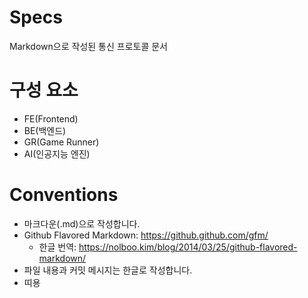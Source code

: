# Specs
Markdown으로 작성된 통신 프로토콜 문서

# 구성 요소
- FE(Frontend)
- BE(백엔드)
- GR(Game Runner)
- AI(인공지능 엔진)

# Conventions
- 마크다운(.md)으로 작성합니다.
- Github Flavored Markdown: https://github.github.com/gfm/
  - 한글 번역: https://nolboo.kim/blog/2014/03/25/github-flavored-markdown/
- 파일 내용과 커밋 메시지는 한글로 작성합니다.
- 띠용